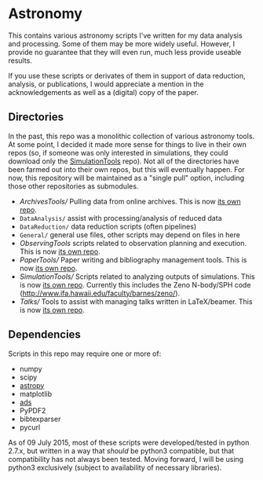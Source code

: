 # Astronomy

This contains various astronomy scripts I've written for my data analysis and processing.
Some of them may be more widely useful.
However, I provide no guarantee that they will even run, much less provide useable results.

If you use these scripts or derivates of them in support of data reduction, analysis, or publications, I would appreciate a mention in the acknowledgements as well as a (digital) copy of the paper.

## Directories

In the past, this repo was a monolithic collection of various astronomy tools.
At some point, I decided it made more sense for things to live in their own repos (so, if someone was only interested in simulations, they could download only the [SimulationTools](https://github.com/privong/SimulationTools) repo).
Not all of the directories have been farmed out into their own repos, but this will eventually happen.
For now, this repository will be maintained as a "single pull" option, including those other repositories as submodules.

* *ArchivesTools/*		Pulling data from online archives. This is now [its own repo](https://github.com/privong/ArchiveTools).
* `DataAnalysis/`		assist with processing/analysis of reduced data
* `DataReduction/`		data reduction scripts (often pipelines)
* `General/`		general use files, other scripts may depend on files in here
* *ObservingTools*		scripts related to observation planning and execution. This is now [its own repo](https://github.com/privong/ObservingTools).
* *PaperTools/*			Paper writing and bibliography management tools. This is now [its own repo](https://github.com/privong/PaperTools).
* *SimulationTools/*	Scripts related to analyzing outputs of simulations. This is now [its own repo](https://github.com/privong/SimulationTools). Currently this includes the Zeno N-body/SPH code (http://www.ifa.hawaii.edu/faculty/barnes/zeno/).
* *Talks/*			Tools to assist with managing talks written in LaTeX/beamer. This is now [its own repo](https://github.com/privong/TalkTools).

## Dependencies

Scripts in this repo may require one or more of:

* numpy
* scipy
* [astropy](http://www.astropy.org)
* matplotlib
* [ads](https://github.com/andycasey/ads)
* PyPDF2
* bibtexparser
* pycurl

As of 09 July 2015, most of these scripts were developed/tested in python 2.7.x, but written in a way that _should_ be python3 compatible, but that compatibility has not always been tested.
Moving forward, I will be using python3 exclusively (subject to availability of necessary libraries).

